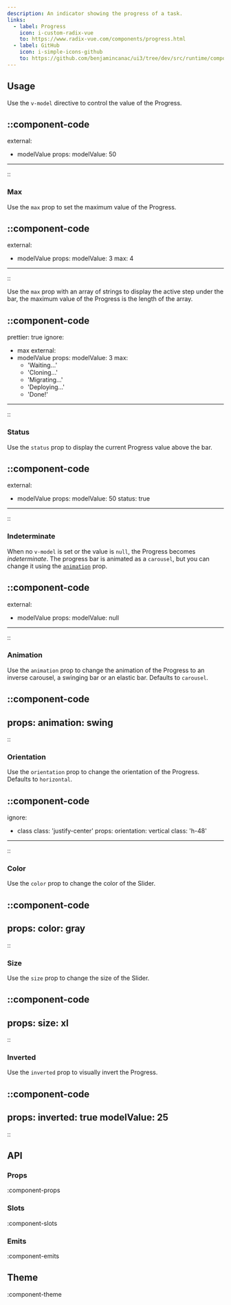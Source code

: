 ```yaml
---
description: An indicator showing the progress of a task.
links:
  - label: Progress
    icon: i-custom-radix-vue
    to: https://www.radix-vue.com/components/progress.html
  - label: GitHub
    icon: i-simple-icons-github
    to: https://github.com/benjamincanac/ui3/tree/dev/src/runtime/components/Progress.vue
---
```


## Usage

Use the `v-model` directive to control the value of the Progress.

::component-code
---
external:
  - modelValue
props:
  modelValue: 50
---
::

### Max

Use the `max` prop to set the maximum value of the Progress.

::component-code
---
external:
  - modelValue
props:
  modelValue: 3
  max: 4
---
::

Use the `max` prop with an array of strings to display the active step under the bar, the maximum value of the Progress is the length of the array.

::component-code
---
prettier: true
ignore:
  - max
external:
  - modelValue
props:
  modelValue: 3
  max:
    - 'Waiting...'
    - 'Cloning...'
    - 'Migrating...'
    - 'Deploying...'
    - 'Done!'
---
::

### Status

Use the `status` prop to display the current Progress value above the bar.

::component-code
---
external:
  - modelValue
props:
  modelValue: 50
  status: true
---
::

### Indeterminate

When no `v-model` is set or the value is `null`, the Progress becomes _indeterminate_. The progress bar is animated as a `carousel`, but you can change it using the [`animation`](#animation) prop.

::component-code
---
external:
  - modelValue
props:
  modelValue: null
---
::

### Animation

Use the `animation` prop to change the animation of the Progress to an inverse carousel, a swinging bar or an elastic bar. Defaults to `carousel`.

::component-code
---
props:
  animation: swing
---
::

### Orientation

Use the `orientation` prop to change the orientation of the Progress. Defaults to `horizontal`.

::component-code
---
ignore:
  - class
class: 'justify-center'
props:
  orientation: vertical
  class: 'h-48'
---
::

### Color

Use the `color` prop to change the color of the Slider.

::component-code
---
props:
  color: gray
---
::

### Size

Use the `size` prop to change the size of the Slider.

::component-code
---
props:
  size: xl
---
::

### Inverted

Use the `inverted` prop to visually invert the Progress.

::component-code
---
props:
  inverted: true
  modelValue: 25
---
::

## API

### Props

:component-props

### Slots

:component-slots

### Emits

:component-emits

## Theme

:component-theme
